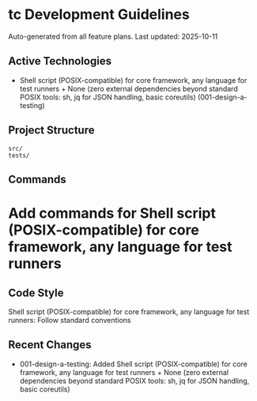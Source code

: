 # tc Development Guidelines

Auto-generated from all feature plans. Last updated: 2025-10-11

## Active Technologies
- Shell script (POSIX-compatible) for core framework, any language for test runners + None (zero external dependencies beyond standard POSIX tools: sh, jq for JSON handling, basic coreutils) (001-design-a-testing)

## Project Structure
```
src/
tests/
```

## Commands
# Add commands for Shell script (POSIX-compatible) for core framework, any language for test runners

## Code Style
Shell script (POSIX-compatible) for core framework, any language for test runners: Follow standard conventions

## Recent Changes
- 001-design-a-testing: Added Shell script (POSIX-compatible) for core framework, any language for test runners + None (zero external dependencies beyond standard POSIX tools: sh, jq for JSON handling, basic coreutils)

<!-- MANUAL ADDITIONS START -->
<!-- MANUAL ADDITIONS END -->